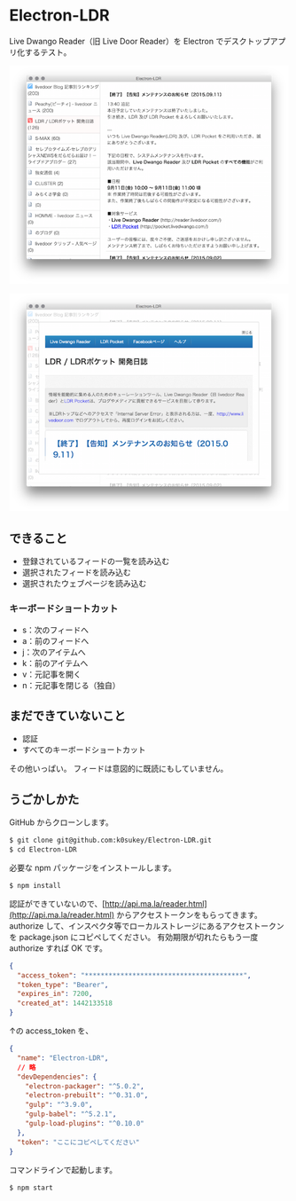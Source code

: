 # Electron-LDR

Live Dwango Reader（旧 Live Door Reader）を Electron でデスクトップアプリ化するテスト。

![capture1](capture1.png)

![capture2](capture2.png)


## できること

* 登録されているフィードの一覧を読み込む
* 選択されたフィードを読み込む
* 選択されたウェブページを読み込む

### キーボードショートカット

* s：次のフィードへ
* a：前のフィードへ
* j：次のアイテムへ
* k：前のアイテムへ
* v：元記事を開く
* n：元記事を閉じる（独自）

## まだできていないこと

* 認証
* すべてのキーボードショートカット

その他いっぱい。
フィードは意図的に既読にもしていません。

## うごかしかた

GitHub からクローンします。

```sh
$ git clone git@github.com:k0sukey/Electron-LDR.git
$ cd Electron-LDR
```

必要な npm パッケージをインストールします。

```sh
$ npm install
```

認証ができていないので、[http://api.ma.la/reader.html](http://api.ma.la/reader.html) からアクセストークンをもらってきます。
authorize して、インスペクタ等でローカルストレージにあるアクセストークンを package.json にコピペしてください。
有効期限が切れたらもう一度 authorize すれば OK です。

```json
{
  "access_token": "****************************************",
  "token_type": "Bearer",
  "expires_in": 7200,
  "created_at": 1442133518
}
```

↑の access_token を、

```json
{
  "name": "Electron-LDR",
  // 略
  "devDependencies": {
    "electron-packager": "^5.0.2",
    "electron-prebuilt": "^0.31.0",
    "gulp": "^3.9.0",
    "gulp-babel": "^5.2.1",
    "gulp-load-plugins": "^0.10.0"
  },
  "token": "ここにコピペしてください"
}
```

コマンドラインで起動します。

```sh
$ npm start
```